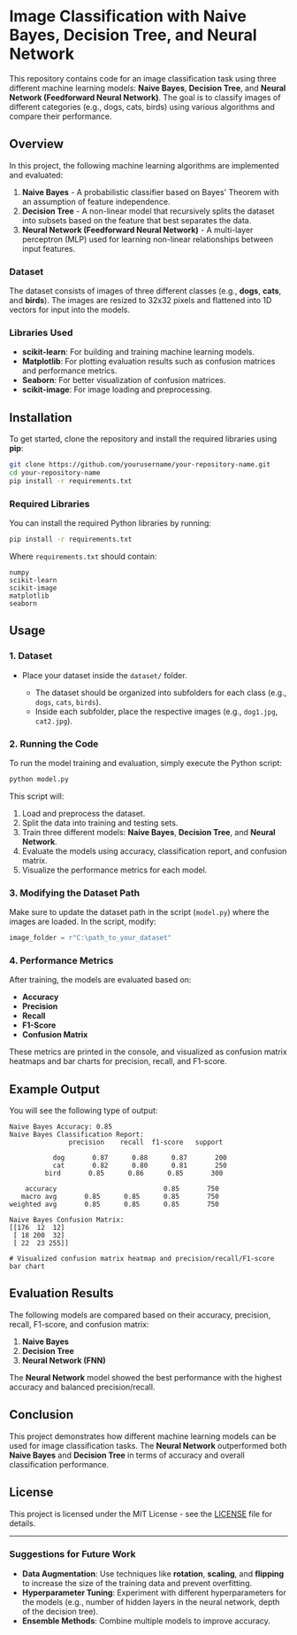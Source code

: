 # **Image Classification with Naive Bayes, Decision Tree, and Neural Network**

This repository contains code for an image classification task using three different machine learning models: **Naive Bayes**, **Decision Tree**, and **Neural Network (Feedforward Neural Network)**. The goal is to classify images of different categories (e.g., dogs, cats, birds) using various algorithms and compare their performance.

## **Overview**

In this project, the following machine learning algorithms are implemented and evaluated:

1. **Naive Bayes** - A probabilistic classifier based on Bayes' Theorem with an assumption of feature independence.
2. **Decision Tree** - A non-linear model that recursively splits the dataset into subsets based on the feature that best separates the data.
3. **Neural Network (Feedforward Neural Network)** - A multi-layer perceptron (MLP) used for learning non-linear relationships between input features.

### **Dataset**

The dataset consists of images of three different classes (e.g., **dogs**, **cats**, and **birds**). The images are resized to 32x32 pixels and flattened into 1D vectors for input into the models.

### **Libraries Used**

* **scikit-learn**: For building and training machine learning models.
* **Matplotlib**: For plotting evaluation results such as confusion matrices and performance metrics.
* **Seaborn**: For better visualization of confusion matrices.
* **scikit-image**: For image loading and preprocessing.

## **Installation**

To get started, clone the repository and install the required libraries using **pip**:

```bash
git clone https://github.com/yourusername/your-repository-name.git
cd your-repository-name
pip install -r requirements.txt
```

### **Required Libraries**

You can install the required Python libraries by running:

```bash
pip install -r requirements.txt
```

Where `requirements.txt` should contain:

```
numpy
scikit-learn
scikit-image
matplotlib
seaborn
```

## **Usage**

### **1. Dataset**

* Place your dataset inside the `dataset/` folder.

  * The dataset should be organized into subfolders for each class (e.g., `dogs`, `cats`, `birds`).
  * Inside each subfolder, place the respective images (e.g., `dog1.jpg`, `cat2.jpg`).

### **2. Running the Code**

To run the model training and evaluation, simply execute the Python script:

```bash
python model.py
```

This script will:

1. Load and preprocess the dataset.
2. Split the data into training and testing sets.
3. Train three different models: **Naive Bayes**, **Decision Tree**, and **Neural Network**.
4. Evaluate the models using accuracy, classification report, and confusion matrix.
5. Visualize the performance metrics for each model.

### **3. Modifying the Dataset Path**

Make sure to update the dataset path in the script (`model.py`) where the images are loaded. In the script, modify:

```python
image_folder = r"C:\path_to_your_dataset"
```

### **4. Performance Metrics**

After training, the models are evaluated based on:

* **Accuracy**
* **Precision**
* **Recall**
* **F1-Score**
* **Confusion Matrix**

These metrics are printed in the console, and visualized as confusion matrix heatmaps and bar charts for precision, recall, and F1-score.

## **Example Output**

You will see the following type of output:

```
Naive Bayes Accuracy: 0.85
Naive Bayes Classification Report:
               precision    recall  f1-score   support

           dog       0.87      0.88      0.87       200
           cat       0.82      0.80      0.81       250
         bird       0.85      0.86      0.85       300

    accuracy                           0.85       750
   macro avg       0.85      0.85      0.85       750
weighted avg       0.85      0.85      0.85       750

Naive Bayes Confusion Matrix:
[[176  12  12]
 [ 18 200  32]
 [ 22  23 255]]

# Visualized confusion matrix heatmap and precision/recall/F1-score bar chart
```

## **Evaluation Results**

The following models are compared based on their accuracy, precision, recall, F1-score, and confusion matrix:

1. **Naive Bayes**
2. **Decision Tree**
3. **Neural Network (FNN)**

The **Neural Network** model showed the best performance with the highest accuracy and balanced precision/recall.

## **Conclusion**

This project demonstrates how different machine learning models can be used for image classification tasks. The **Neural Network** outperformed both **Naive Bayes** and **Decision Tree** in terms of accuracy and overall classification performance.

## **License**

This project is licensed under the MIT License - see the [LICENSE](LICENSE) file for details.

---

### **Suggestions for Future Work**

* **Data Augmentation**: Use techniques like **rotation**, **scaling**, and **flipping** to increase the size of the training data and prevent overfitting.
* **Hyperparameter Tuning**: Experiment with different hyperparameters for the models (e.g., number of hidden layers in the neural network, depth of the decision tree).
* **Ensemble Methods**: Combine multiple models to improve accuracy.

